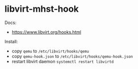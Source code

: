 # libvirt-mhst-hook

Docs: 
  - https://www.libvirt.org/hooks.html

Install:
  - copy `qemu` to `/etc/libvirt/hooks/qemu`
  - copy `qemu-hook.json` to `/etc/libvirt/hooks/qemu-hook.json`
  - restart libvirt daemon `systemctl restart libvirtd`
